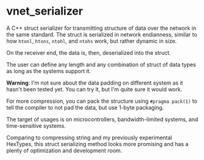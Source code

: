 # vnet_serializer

A C++ struct serializer for transmitting structure of data over the network in the 
same standard. The struct is serialized in network endianness, similar to how 
`htonl`, `htons`, `ntohl`, and `ntohs` work, but rather dynamic in size.

On the receiver end, the data is, then, deserialized into the struct.

The user can define any length and any combination of struct of data types as long as
the systems support it.

**Warning**: I'm not sure about the data padding on different system as it hasn't been 
tested yet. You can try it, but I'm quite sure it would work.

For more compression, you can pack the structure using `#pragma pack(1)` to tell the 
compiler to not pad the data, but use 1-byte packaging.

The target of usages is on microcontrollers, bandwidth-limited systems, 
and time-sensitive systems.

Comparing to compressing string and my previously experimental HexTypes, this struct 
serializing method looks more promising and has a plenty of optimization and 
development room.
